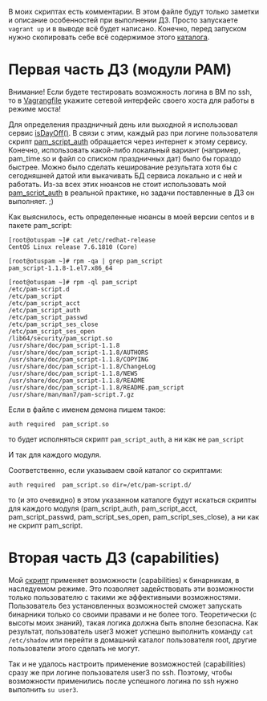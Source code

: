 В моих скриптах есть комментарии. В этом файле будут только заметки и описание особенностей при выполнении ДЗ. Просто запускаете `vagrant up` и в выводе всё будет написано. Конечно, перед запуском нужно скопировать себе всё содержимое этого [каталога](https://github.com/timlok/otus-linux/tree/master/homework/10_pam).

# Первая часть ДЗ (модули PAM)

Внимание! Если будете тестировать возможность логина в ВМ по ssh, то в [Vagrangfile](Vagrangfile) укажите сетевой интерфейс своего хоста для работы в режиме моста!

Для определения праздничный день или выходной я использовал сервис [isDayOff()](https://isdayoff.ru/). В связи с этим, каждый раз при логине пользователя скрипт [pam_script_auth](files/01_pam_script_auth) обращается через интернет к этому сервису. Конечно, использовать какой-либо локальный вариант (например, pam_time.so и файл со списком праздничных дат) было бы гораздо быстрее. Можно было сделать кеширование результата хотя бы с сегодняшней датой или выкачивать БД сервиса локально и с ней и работать. Из-за всех этих нюансов не стоит использовать мой  [pam_script_auth](files/01_pam_script_auth) в реальной практике, но задачи поставленные в ДЗ он выполняет. ;)

Как выяснилось, есть определенные нюансы в моей версии centos и в пакете pam_script:

```
[root@otuspam ~]# cat /etc/redhat-release
CentOS Linux release 7.6.1810 (Core)
```

```
[root@otuspam ~]# rpm -qa | grep pam_script
pam_script-1.1.8-1.el7.x86_64
```

```
[root@otuspam ~]# rpm -ql pam_script
/etc/pam-script.d
/etc/pam_script
/etc/pam_script_acct
/etc/pam_script_auth
/etc/pam_script_passwd
/etc/pam_script_ses_close
/etc/pam_script_ses_open
/lib64/security/pam_script.so
/usr/share/doc/pam_script-1.1.8
/usr/share/doc/pam_script-1.1.8/AUTHORS
/usr/share/doc/pam_script-1.1.8/COPYING
/usr/share/doc/pam_script-1.1.8/ChangeLog
/usr/share/doc/pam_script-1.1.8/NEWS
/usr/share/doc/pam_script-1.1.8/README
/usr/share/doc/pam_script-1.1.8/README.pam_script
/usr/share/man/man7/pam-script.7.gz
```

Если в файле с именем демона пишем такое:

```
auth required  pam_script.so
```

то будет исполняться скрипт `pam_script_auth`, а ни как не `pam_script`

И так для каждого модуля.

Соответственно, если указываем свой каталог со скриптами:

```
auth required  pam_script.so dir=/etc/pam-script.d/
```

то (и это очевидно) в этом указанном каталоге будут искаться скрипты для каждого модуля (pam_script_auth, pam_script_acct, pam_script_passwd, pam_script_ses_open, pam_script_ses_close), а ни как не скрипт pam_script.

# Вторая часть ДЗ (capabilities)

Мой [скрипт](files/02_capabilities.sh) применяет возможности (capabilities) к бинарникам, в наследуемом режиме. Это позволяет задействовать эти возможности только пользователю с такими же эффективными возможностями. Пользователь без установленных возможностей сможет запускать бинарники только со своими правами и не более того. Теоретически  (с высоты моих знаний), такая логика должна быть вполне безопасна. Как результат, пользователь user3 может успешно выполнить команду `cat /etc/shadow` или перейти в домашний каталог пользователя root, другие пользователи этого сделать не могут.

Так и не удалось настроить применение возможностей (capabilities) сразу же при логине пользователя user3 по ssh. Поэтому, чтобы возможности применились после успешного логина по ssh нужно выполнить `su user3`. 